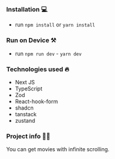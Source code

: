 ### Installation 💻

- run `npm install` or `yarn install`

### Run on Device ⚒️

- run `npm run dev` - `yarn dev`

### Technologies used 🔥

- Next JS
- TypeScript
- Zod
- React-hook-form
- shadcn
- tanstack
- zustand

### Project info 👨‍💻

You can get movies with infinite scrolling.
